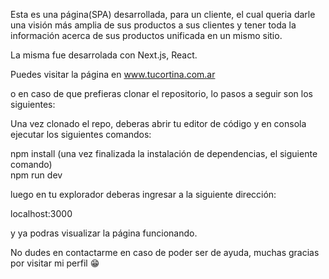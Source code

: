 Esta es una página(SPA) desarrollada, para un cliente, el cual queria darle una visión más amplia de sus productos a sus clientes
y tener toda la información acerca de sus productos unificada en un mismo sitio.

La misma fue desarrolada con Next.js, React.

Puedes visitar la página en www.tucortina.com.ar

o en caso de que prefieras clonar el repositorio, lo pasos a seguir son los siguientes:

Una vez clonado el repo, deberas abrir tu editor de código
y en consola ejecutar los siguientes comandos:

npm install
(una vez finalizada la instalación de dependencias, el siguiente comando) <br/>
npm run dev

luego en tu explorador deberas ingresar a la siguiente dirección:

localhost:3000

y ya podras visualizar la página funcionando.

No dudes en contactarme en caso de poder ser de ayuda, muchas gracias por visitar mi perfil 😁

